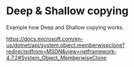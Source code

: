 # Deep & Shallow copying
Example how Deep and Shallow copying works.

https://docs.microsoft.com/en-us/dotnet/api/system.object.memberwiseclone?redirectedfrom=MSDN&view=netframework-4.7.2#System_Object_MemberwiseClone
